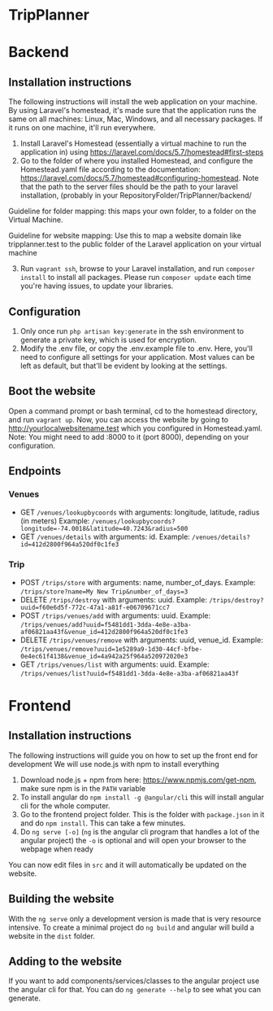 # TripPlanner

# Backend
## Installation instructions
The following instructions will install the web application on your machine.
By using Laravel's homestead, it's made sure that the application runs the same on all machines: Linux, Mac, Windows, and all necessary packages.
If it runs on one machine, it'll run everywhere.

1. Install Laravel's Homestead (essentially a virtual machine to run the application in) using https://laravel.com/docs/5.7/homestead#first-steps
2. Go to the folder of where you installed Homestead, and configure the Homestead.yaml file according to the documentation: https://laravel.com/docs/5.7/homestead#configuring-homestead. Note that the path to the server files should be the path to your laravel installation, (probably in your RepositoryFolder/TripPlanner/backend/

Guideline for folder mapping: this maps your own folder, to a folder on the Virtual Machine.

Guideline for website mapping: Use this to map a website domain like tripplanner.test to the public folder of the Laravel application on your virtual machine

3. Run `vagrant ssh`, browse to your Laravel installation, and run `composer install` to install all packages. Please run `composer update` each time you're having issues, to update your libraries.

## Configuration
1. Only once run `php artisan key:generate` in the ssh environment to generate a private key, which is used for encryption.
2. Modify the .env file, or copy the .env.example file to .env. Here, you'll need to configure all settings for your application. Most values can be left as default, but that'll be evident by looking at the settings.

## Boot the website
Open a command prompt or bash terminal, cd to the homestead directory, and run `vagrant up`.
Now, you can access the website by going to http://yourlocalwebsitename.test which you configured in Homestead.yaml. Note: You might need to add :8000 to it (port 8000), depending on your configuration.

## Endpoints
### Venues
- GET `/venues/lookupbycoords` with arguments: longitude, latitude, radius (in meters) Example: `/venues/lookupbycoords?longitude=-74.0018&latitude=40.7243&radius=500`
- GET `/venues/details` with arguments: id. Example: `/venues/details?id=412d2800f964a520df0c1fe3`
### Trip
- POST `/trips/store` with arguments: name, number_of_days. Example: `/trips/store?name=My New Trip&number_of_days=3`
- DELETE `/trips/destroy` with arguments: uuid. Example: `/trips/destroy?uuid=f60e6d5f-772c-47a1-a81f-e06709671cc7`
- POST `/trips/venues/add` with arguments: uuid. Example: `/trips/venues/add?uuid=f5481dd1-3dda-4e8e-a3ba-af06821aa43f&venue_id=412d2800f964a520df0c1fe3`
- DELETE `/trips/venues/remove` with arguments: uuid, venue_id. Example: `/trips/venues/remove?uuid=1e5289a9-1d30-44cf-bfbe-0e4ec61f4138&venue_id=4a942a25f964a520972020e3`
- GET `/trips/venues/list` with arguments: uuid. Example: `/trips/venues/list?uuid=f5481dd1-3dda-4e8e-a3ba-af06821aa43f`

# Frontend
## Installation instructions
The following instructions will guide you on how to set up the front end for development
We will use node.js with npm to install everything

1. Download node.js + npm from here: https://www.npmjs.com/get-npm, make sure npm is in the `PATH` variable
2. To install angular do `npm install -g @angular/cli` this will install angular cli for the whole computer.
3. Go to the frontend project folder. This is the folder with `package.json` in it and do `npm install`. This can take a few minutes.
4. Do `ng serve [-o]` (`ng` is the angular cli program that handles a lot of the angular project) the `-o` is optional and will open your browser to the webpage when ready

You can now edit files in `src` and it will automatically be updated on the website.

## Building the website
With the `ng serve` only a development version is made that is very resource intensive. To create a minimal project do `ng build` and angular will build a website in the `dist` folder.

## Adding to the website
If you want to add components/services/classes to the angular project use the angular cli for that. You can do `ng generate --help` to see what you can generate.